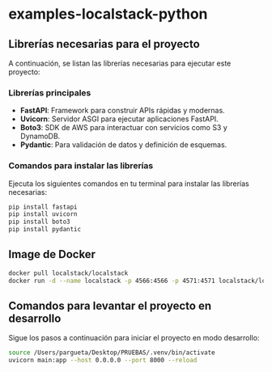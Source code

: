 # examples-localstack-python

## Librerías necesarias para el proyecto

A continuación, se listan las librerías necesarias para ejecutar este proyecto:

### Librerías principales

- **FastAPI**: Framework para construir APIs rápidas y modernas.
- **Uvicorn**: Servidor ASGI para ejecutar aplicaciones FastAPI.
- **Boto3**: SDK de AWS para interactuar con servicios como S3 y DynamoDB.
- **Pydantic**: Para validación de datos y definición de esquemas.

### Comandos para instalar las librerías

Ejecuta los siguientes comandos en tu terminal para instalar las librerías necesarias:

````bash
pip install fastapi
pip install uvicorn
pip install boto3
pip install pydantic
````

## Image de Docker

```bash
docker pull localstack/localstack
docker run -d --name localstack -p 4566:4566 -p 4571:4571 localstack/localstack
```

## Comandos para levantar el proyecto en desarrollo

Sigue los pasos a continuación para iniciar el proyecto en modo desarrollo:

```bash
source /Users/pargueta/Desktop/PRUEBAS/.venv/bin/activate
uvicorn main:app --host 0.0.0.0 --port 8000 --reload
```
